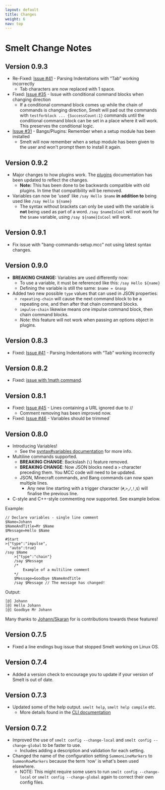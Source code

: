 ```yaml
---
layout: default
title: Changes
weight: 6
nav: top
---
```


Smelt Change Notes
==================

Version 0.9.3
-------------

* Re-Fixed: [Issue #41](https://github.com/GnaspGames/Smelt/issues/41) - Parsing Indentations with “Tab” working incorrectly
    * Tab characters are now replaced with 1 space. 
* Fixed: [Issue #35](https://github.com/GnaspGames/Smelt/issues/35) - Issue with conditional command blocks when changing direction
    * If a conditional command block comes up while the chain of commands is changing direction, Smelt will pad out the commands
      with `testforblock ... {SuccessCount:1}` commands until the conditional command block can be set in a place where it will work. 
      This preserves the conditional logic.
* [Issue #31](https://github.com/GnaspGames/Smelt/issues/31) - Bangs/Plugins: Remember when a setup module has been installed
    * Smelt will now remember when a setup module has been given to the user and won't prompt them to install it again.

Version 0.9.2
-------------

* Major changes to how plugins work. The [plugins](plugins.html) documentation has been updated
  to reflect the changes.
    * **Note:** This has been done to be backwards compatible with old plugins. In time that compatibility will be removed.
* Variables can now be 'used' like `/say Hello $name` **in addition to** being used like `/say Hello ${name}`
    * The syntax without brackets can only be used with the variable is **not** being used as part of a word.
      `/say $nameIsCool` will not work for the `$name` variable, using `/say ${name}IsCool` will work.

Version 0.9.1
-------------

* Fix issue with "bang-commands-setup.mcc" not using latest syntax changes.

Version 0.9.0
-------------

* **BREAKING CHANGE:** Variables are used differently now:
    * To use a variable, it must be referenced like this: `/say Hello ${name}`
    * Defining the variable is still the same: `$name = Gnasp`
* Added two new possible `type` values that can used in JSON properties:
    * `repeating-chain` will cause the next command block to be a repeating one, and then after that chain command blocks.
    * `impulse-chain` likewise means one impulse command block, then chain command blocks.
    * *Note:* this feature will not work when passing an options object in plugins.

Version 0.8.3
-------------

* Fixed: [Issue #41](https://github.com/GnaspGames/Smelt/issues/41) - Parsing Indentations with “Tab” working incorrectly

Version 0.8.2
-------------

* Fixed: [issue with !math command](https://github.com/GnaspGames/Smelt/pull/47).

Version 0.8.1
-------------

* Fixed: [Issue #45](https://github.com/GnaspGames/Smelt/issues/45) - Lines containing a URL ignored due to //
    * Comment removing has been improved now.
* Fixed: [Issue #46](https://github.com/GnaspGames/Smelt/issues/46) - Variables should be trimmed`

Version 0.8.0
-------------

* Introducing Variables!
    * See the [syntax#variables documentation](http://smelt.gnasp.com/syntax.html#variables) for more info.
* Multiline commands supported. 
    * **BREAKING CHANGE**: Backslash (`\`) feature removed.
    * **BREAKING CHANGE**: Now JSON blocks need a `>` character preceding them. 
      You MCC code will need to be updated.
    * JSON, Minecraft commands, and Bang commands can now span multiple lines.
        * Any new line starting with a trigger character (`#`,`>`,`/`,`!`,`$`) 
          will finalise the previous line.
* C-style and C++-style commenting now supported. See example below.

Example:

    // Declare variables - single line comment
    $Name=Johann
    $NameAndTitle=Mr $Name
    $Message=Hello $Name

    #Start
    >{"type":"impulse",
      "auto":true}
    /say $Name
        >{"type":"chain"}
        /say $Message
        /*
            Example of a multiline comment
        */ 
        $Message=Goodbye $NameAndTitle
        /say $Message // The message has changed!

Output:

    [@] Johann
    [@] Hello Johann
    [@] Goodbye Mr Johann


Many thanks to [Johann/Skaran](https://twitter.com/SkaranYT) for is contributions towards these features!

Version 0.7.5
-------------

* Fixed a line endings bug issue that stopped Smelt working on Linux OS.

Version 0.7.4
-------------

* Added a version check to encourage you to update if your version of Smelt is out of date.

Version 0.7.3
-------------

* Updated some of the help output. `smelt help`, `smelt help compile` etc.
    * More details found in the [CLI documentation](http://smelt.gnasp.com/cli.html)

Version 0.7.2
-------------

* Improved the use of `smelt config --change-local` and `smelt config --change-global` to be faster to use.
    * Includes adding a description and validation for each setting.
* Changed the name of the configuration setting `SummonLineMarkers` to `SummonRowMarkers` because the term 'row' is what's been used elsewhere.
    * NOTE: This might require some users to run `smelt config --change-local` or `smelt config --change-global` again to correct their own config files.
